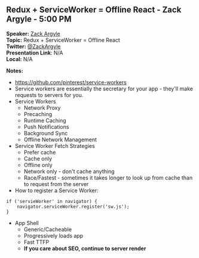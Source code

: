 ## Redux + ServiceWorker = Offline React - Zack Argyle - 5:00 PM
**Speaker:** [Zack Argyle](https://github.com/zackargyle) <br>
**Topic:** Redux + ServiceWorker = Offline React <br>
**Twitter:** [@ZackArgyle](https://twitter.com/ZackArgyle) <br>
**Presentation Link**: N/A <br>
**Local:** N/A <br>

**Notes:**
- https://github.com/pinterest/service-workers
- Service workers are essentially the secretary for your app - they'll make requests to servers for you.
- Service Workers
    + Network Proxy
    + Precaching
    + Runtime Caching
    + Push Notifications
    + Background Sync
    + Offline Network Management
- Service Worker Fetch Strategies
    + Prefer cache
    + Cache only
    + Offline only
    + Network only - don't cache anything
    + Race/Fastest - sometimes it takes longer to look up from cache than to request from the server
- How to register a Service Worker:

```
if ('servieWorker' in navigator) {
    navigator.serviceWorker.register('sw.js');
}
```

- App Shell
    + Generic/Cacheable
    + Progressively loads app
    + Fast TTFP
    + **If you care about SEO, continue to server render**